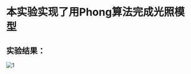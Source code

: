 # 本实验实现了用Phong算法完成光照模型
## 实验结果：
![1](https://user-images.githubusercontent.com/102289246/174927993-6748a8c8-3cb5-4126-b9c9-561ceb0fb028.png)
